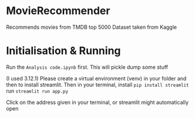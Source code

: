 # MovieRecommender
Recommends movies from TMDB top 5000
Dataset taken from Kaggle

# Initialisation & Running

Run the `Analysis code.ipynb` first. This will pickle dump some stuff

(I used 3.12.1)
Please create a virtual environment (venv) in your folder and then to install streamlit.
Then in your terminal,
install `pip install streamlit`
run `streamlit run app.py`

Click on the address given in your terminal, or streamlit might automatically open
